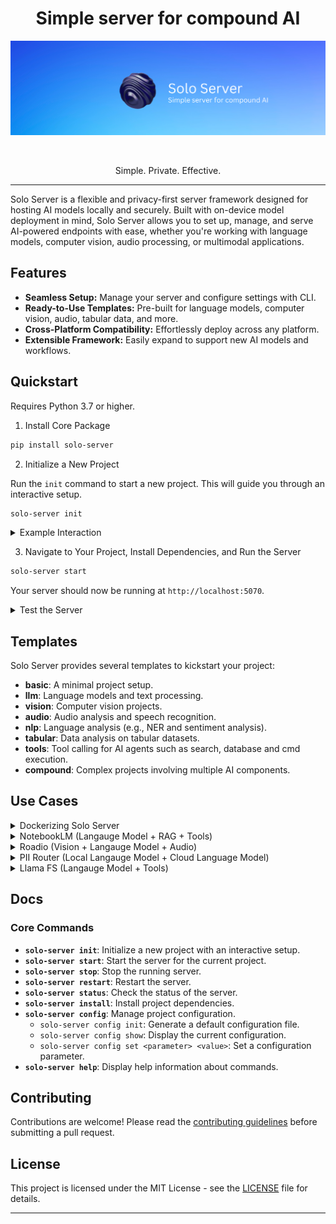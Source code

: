 <div align='center'>

# Simple server for compound AI    

<img alt="Lightning" src="assets/SoloServerBanner.png" width="800px" style="max-width: 100%;">

&nbsp;

Simple. Private. Effective.    
</div>

----

Solo Server is a flexible and privacy-first server framework designed for hosting AI models locally and securely. Built with on-device model deployment in mind, Solo Server allows you to set up, manage, and serve AI-powered endpoints with ease, whether you're working with language models, computer vision, audio processing, or multimodal applications.

## Features

- **Seamless Setup:** Manage your server and configure settings with CLI.
- **Ready-to-Use Templates:** Pre-built for language models, computer vision, audio, tabular data, and more.
- **Cross-Platform Compatibility:** Effortlessly deploy across any platform.
- **Extensible Framework:** Easily expand to support new AI models and workflows.

## Quickstart

Requires Python 3.7 or higher.

1. Install Core Package

```bash
pip install solo-server
```

2. Initialize a New Project

Run the `init` command to start a new project. This will guide you through an interactive setup.

```bash
solo-server init
```


<details>
  <summary>Example Interaction</summary>

```bash
Welcome to Solo Server Project Initialization!
----------------------------------------------
Enter your project name [my_project]: solo_project
Choose a project template [basic]: llm
Project 'solo_project' initialized successfully!
```
</details>




3. Navigate to Your Project, Install Dependencies, and Run the Server


```bash
solo-server start
```


Your server should now be running at `http://localhost:5070`.

<details>
  <summary>Test the Server</summary>

Send a POST request to the server or use client.py to test:

   ```bash
   curl -X POST -H "Content-Type: application/json" \
        -d '{"prompt": "Hello, world!"}' \
        http://localhost:5070
   ```
</details>


## Templates

Solo Server provides several templates to kickstart your project:

- **basic**: A minimal project setup.
- **llm**: Language models and text processing.
- **vision**: Computer vision projects.
- **audio**: Audio analysis and speech recognition.
- **nlp**: Language analysis (e.g., NER and sentiment analysis).
- **tabular**: Data analysis on tabular datasets.
- **tools**: Tool calling for AI agents such as search, database and cmd execution.
- **compound**: Complex projects involving multiple AI components.

## Use Cases

<details>
  <summary> Dockerizing Solo Server</summary>

1. **Create a Dockerfile**

   ```dockerfile
   # Dockerfile

   FROM python:3.9-slim

   WORKDIR /app

   COPY requirements.txt .

   RUN pip install --no-cache-dir -r requirements.txt

   COPY . .

   EXPOSE 8000

   CMD ["solo-server", "start"]
   ```

2. **Build the Docker Image**

   ```bash
   docker build -t my-ai-server .
   ```

3. **Run the Docker Container**

   ```bash
   docker run -p 5070:5070 my-ai-server
   ```
</details>


<details>
  <summary> NotebookLM (Langauge Model + RAG + Tools)</summary>
  Coming Soon
</details>

<details>
  <summary> Roadio (Vision + Langauge Model + Audio)</summary>
  Coming Soon
</details>

<details>
  <summary> PII Router (Local Langauge Model + Cloud Language Model)</summary>
  Coming Soon
</details>

<details>
  <summary> Llama FS (Langauge Model + Tools)</summary>
   Coming Soon
</details>



## Docs

### Core Commands

- **`solo-server init`**: Initialize a new project with an interactive setup.
- **`solo-server start`**: Start the server for the current project.
- **`solo-server stop`**: Stop the running server.
- **`solo-server restart`**: Restart the server.
- **`solo-server status`**: Check the status of the server.
- **`solo-server install`**: Install project dependencies.
- **`solo-server config`**: Manage project configuration.
  - `solo-server config init`: Generate a default configuration file.
  - `solo-server config show`: Display the current configuration.
  - `solo-server config set <parameter> <value>`: Set a configuration parameter.
- **`solo-server help`**: Display help information about commands.


## Contributing

Contributions are welcome! Please read the [contributing guidelines](CONTRIBUTING.md) before submitting a pull request.

## License

This project is licensed under the MIT License - see the [LICENSE](LICENSE) file for details.

---
